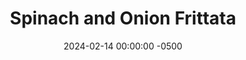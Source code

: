 ---
layout: post
title:  "Spinach and Onion Frittata"
date:   2024-02-14 00:00:00 -0500
categories:
- Recipes
- Breakfast
permalink: /recipes/frittata
image: /assets/Food/Breakfast/Frittata/frittata-cover.jpg
ing: frittata-ing
facts: frittata-facts
Prep: 30
Rest: 60
Cook: 10
Source1: https://www.allrecipes.com/recipe/222144/healthier-basic-crepes/
Source2: 
Description: Crepes are a fun Sunday morning breakfast for the family, and this recipe is a great whole wheat crepe batter that can be topped with anything, sweet or savory. The nutrition facts just for the crepes themselves, not any filling
Instructions: 
- To a large bowl, beat the egg. Add in the yogurt, honey/maple syrup, salt, vanilla and fully combine. Mix in the milk, then mix in the flour well.<br><br>

- Refrigerate at least 30-60 minutes, but preferably overnight<br><br>

- Spray an 8” pan with cooking spray between each one and set the burner to medium heat. Using a ¼ cup, fill about halfway and pour into the pan. Immediately swirl the lan around to thin out the crepe and make as wide as the pan<br><br>

- Cook for about a minute on each side, or until opposite side starts to get some color<br><br>

- Serve each one with some filling. Makes about 10 small crepes<br><br>

- Stack leftovers aside on a plate or wire rack to cool<br>
- <br><center><img src="/assets/Food/Breakfast/Crepe/crepe-6.jpg" alt="" class="instruction-image"></center>
---